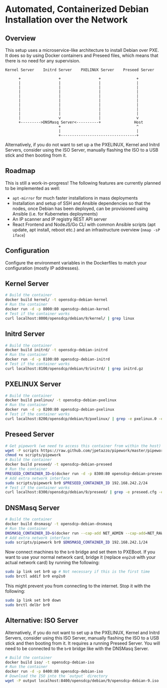 # Automated, Containerized Debian Installation over the Network

## Overview

This setup uses a microservice-like architecture to install Debian over PXE. It does so by using Docker containers and Preseed files, which means that there is no need for any supervision.

```text
Kernel Server    Initrd Server    PXELINUX Server    Preseed Server

      +                 +                 +                +
      |                 |                 |                |
      |                 |                 |                |
      |                 |                 |                |
      |                 |                 |                |
      |                 |                 |                |
      |                 |                 |                |
      |                 |                 |                |
      |                 |                 |                |
      |                 v                 |                v
      +--------->DNSMasq Server<----------+               Host
                        +                                  ^
                        |                                  |
                        +----------------------------------+
```

Alternatively, if you do not want to set up a the PXELINUX, Kernel and Initrd Servers, consider using the ISO Server, manually flashing the ISO to a USB stick and then booting from it.

## Roadmap

This is still a work-in-progress! The following features are currently planned to be implemented as well:

* `apt-mirror` for much faster installations in mass deployments
* Installation and setup of SSH and Ansible dependencies so that the nodes, once Debian has been deployed, can be provisioned using Ansible (i.e. for Kubernetes deployments)
* An IP scanner and IP registry REST API server
* React Frontend and NodeJS/Go CLI with common Ansible scripts (apt update, apt install, reboot etc.) and an infrastructure overview (`nmap -sP iface`)

## Configuration

Configure the environment variables in the Dockerfiles to match your configuration (mostly IP addresses).

## Kernel Server

```bash
# Build the container
docker build kernel/ -t opensdcp-debian-kernel
# Run the container
docker run -d -p 8000:80 opensdcp-debian-kernel
# Test if the container works
curl localhost:8000/opensdcp/debian/9/kernel/ | grep linux
```

## Initrd Server

```bash
# Build the container
docker build initrd/ -t opensdcp-debian-initrd
# Run the container
docker run -d -p 8100:80 opensdcp-debian-initrd
# Test if the container works
curl localhost:8100/opensdcp/debian/9/initrd/ | grep initrd.gz
```

## PXELINUX Server

```bash
# Build the container
docker build pxelinux/ -t opensdcp-debian-pxelinux
# Run the container
docker run -d -p 8200:80 opensdcp-debian-pxelinux
# Test if the container works
curl localhost:8200/opensdcp/debian/9/pxelinux/ | grep -e pxelinux.0 -e bootnetx64.efi -e boot-screens -e grub
```

## Preseed Server

```bash
# Get pipework (we need to access this container from within the host)
wget -P scripts https://raw.github.com/jpetazzo/pipework/master/pipework
chmod +x scripts/pipework
# Build the container
docker build preseed/ -t opensdcp-debian-preseed
# Run the container
PRESEED_CONTAINER_ID=$(docker run -d -p 8300:80 opensdcp-debian-preseed)
# Add extra network interface
sudo scripts/pipework br0 $PRESEED_CONTAINER_ID 192.168.242.2/24
# Test if the container works
curl localhost:8300/opensdcp/debian/9/preseed/ | grep -e preseed.cfg -e post-install.sh
```

## DNSMasq Server

```bash
# Build the container
docker build dnsmasq/ -t opensdcp-debian-dnsmasq
# Run the container
DNSMASQ_CONTAINER_ID=$(docker run --cap-add NET_ADMIN --cap-add=NET_RAW -d -p 69:69 opensdcp-debian-dnsmasq)
# Add extra network interface
sudo scripts/pipework br0 $DNSMASQ_CONTAINER_ID 192.168.242.1/24
```

Now connect machines to the `br0` bridge and set them to PXEBoot. If you want to use your normal network card, bridge it (replace `enp2s0` with your actual network card) by running the following:

```bash
sudo ip link set br0 up # Not necessary if this is the first time
sudo brctl addif br0 enp2s0
```

This might prevent you from connecting to the internet. Stop it with the following:

```bash
sudo ip link set br0 down
sudo brctl delbr br0
```

## Alternative: ISO Server

Alternatively, if you do not want to set up a the PXELINUX, Kernel and Initrd Servers, consider using this ISO Server, manually flashing the ISO to a USB stick and then booting from it. It requires a running Preseed Server. You will need to be connected to the `br0` bridge like with the DNSMasq Server.

```bash
# Build the container
docker build iso/ -t opensdcp-debian-iso
# Run the container
docker run -d -p 8400:80 opensdcp-debian-iso
# Download the ISO into the `output` directory
wget -P output localhost:8400/opensdcp/debian/9/opensdcp-debian-9.iso
```

